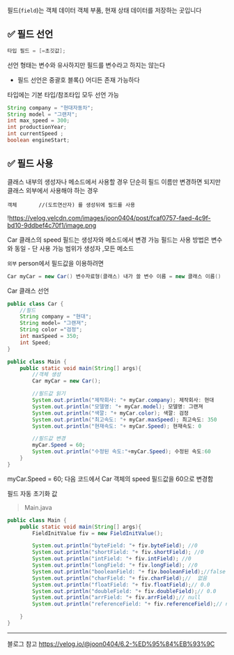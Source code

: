 필드(`field`)는 객체 데이터 객체 부품, 현재 상태 데이터를 저장하는 곳입니다

## ✅ 필드 선언

```java
타입 필드 = [=초깃값];
```

선언 형태는 변수와 유사하지만 필드를 변수라고 하지는 않는다

- 필드 선언은 중괄호 블록{} 어디든 존재 가능하다

타입에는 기본 타입/참조타입 모두 선언 가능

```java
String company = "현대자동차";
String model = "그랜저";
int max_speed = 300;
int productionYear;
int currentSpeed ;
boolean engineStart;
```

## ✅ 필드 사용

클래스 내부의 생성자나 메소드에서 사용할 경우 단순히 필드 이름만 변경하면 되지만 클래스 외부에서 사용해야 하는 경우

```
객체       //(도트연산자) 를 생성뒤에 필드를 사용
```

!https://velog.velcdn.com/images/joon0404/post/fcaf0757-faed-4c9f-bd10-9ddbef4c70f1/image.png

Car 클래스의 speed 필드는 생성자와 메소드에서 변경 가능
필드는 사용 방법은 변수와 동일 - 단 사용 가능 범위가 생성자 ,모든 메소드

`외부` person에서 필드값을 이용하려면

```java
Car myCar = new Car() 변수자료형(클래스) 내가 쓸 변수 이름 = new 클래스 이름()

```

Car 클래스 선언

```java
public class Car {
    //필드
    String company = "현대";
    String model= "그랜져";
    String color ="검정";
    int maxSpeed = 350;
    int Speed;
}

```

```java
public class Main {
    public static void main(String[] args){
        //객체 생성
        Car myCar = new Car();

        //필드값 읽기
        System.out.println("제작회사: "+ myCar.company); 제작회사: 현대
        System.out.println("모델명: "+ myCar.model); 모델명: 그랜져
        System.out.println("색깔: "+ myCar.color); 색깔: 검정
        System.out.println("최고속도: "+ myCar.maxSpeed); 최고속도: 350
        System.out.println("현재속도: "+ myCar.Speed); 현재속도: 0

        //필드값 변경
        myCar.Speed = 60;
        System.out.println("수정된 속도:"+myCar.Speed); 수정된 속도:60
    }
}
```

myCar.Speed = 60;
다음 코드에서 Car 객체의 speed 필드값을 60으로 변경함

필드 자동 초기화 값

> Main.java
> 

```java
public class Main {
    public static void main(String[] args){
        FieldInitValue fiv = new FieldInitValue();

        System.out.println("byteField: "+ fiv.byteField); //0
        System.out.println("shortField: "+ fiv.shortField); //0
        System.out.println("intField: "+ fiv.intField); //0
        System.out.println("longField: "+ fiv.longField); //0
        System.out.println("booleanField: "+ fiv.booleanField);//false
        System.out.println("charField: "+ fiv.charField);//  없음
        System.out.println("floatField: "+ fiv.floatField);// 0.0
        System.out.println("doubleField: "+ fiv.doubleField);// 0.0
        System.out.println("arrField: "+ fiv.arrField);// null
        System.out.println("referenceField: "+ fiv.referenceField);// null

    }
}
```

----
블로그 참고
https://velog.io/@joon0404/6.2-%ED%95%84%EB%93%9C
